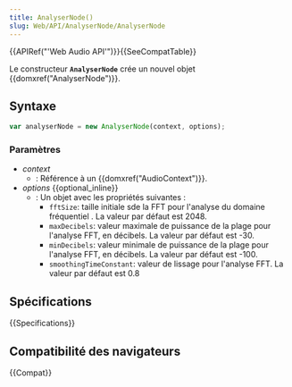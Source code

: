```yaml
---
title: AnalyserNode()
slug: Web/API/AnalyserNode/AnalyserNode
---
```


{{APIRef("'Web Audio API'")}}{{SeeCompatTable}}

Le constructeur **`AnalyserNode`** crée un nouvel objet {{domxref("AnalyserNode")}}.

## Syntaxe

```js
var analyserNode = new AnalyserNode(context, options);
```

### Paramètres

- _context_
  - : Référence à un {{domxref("AudioContext")}}.
- _options_ {{optional_inline}}
  - : Un objet avec les propriétés suivantes :
    - `fftSize`: taille initiale sde la FFT pour l'analyse du domaine fréquentiel . La valeur par défaut est 2048.
    - `maxDecibels`: valeur maximale de puissance de la plage pour l'analyse FFT, en décibels. La valeur par défaut est -30.
    - `minDecibels`: valeur minimale de puissance de la plage pour l'analyse FFT, en décibels. La valeur par défaut est -100.
    - `smoothingTimeConstant`: valeur de lissage pour l'analyse FFT. La valeur par défaut est 0.8

## Spécifications

{{Specifications}}

## Compatibilité des navigateurs

{{Compat}}
